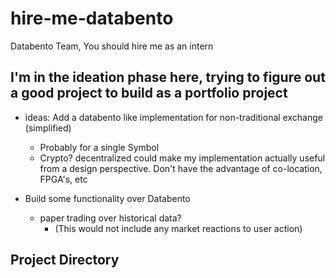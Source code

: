 # hire-me-databento
Databento Team, You should hire me as an intern

## I'm in the ideation phase here, trying to figure out a good project to build as a portfolio project
- ideas: Add a databento like implementation for non-traditional exchange (simplified)
  - Probably for a single Symbol
  - Crypto? decentralized could make my implementation actually useful from a design perspective. Don't have the advantage of co-location, FPGA's, etc

- Build some functionality over Databento
  - paper trading over historical data?
      - (This would not include any market reactions to user action)
   
## Project Directory